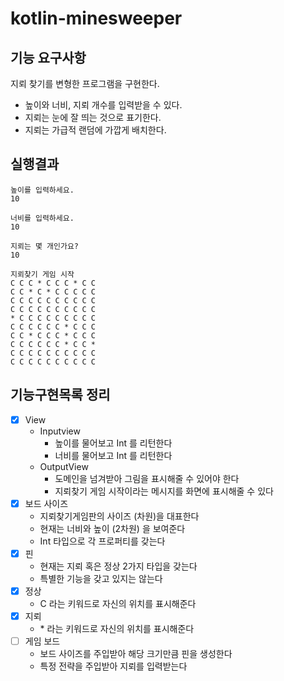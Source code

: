 # kotlin-minesweeper

## 기능 요구사항
지뢰 찾기를 변형한 프로그램을 구현한다.

* 높이와 너비, 지뢰 개수를 입력받을 수 있다.
* 지뢰는 눈에 잘 띄는 것으로 표기한다.
* 지뢰는 가급적 랜덤에 가깝게 배치한다.


## 실행결과
```text
높이를 입력하세요.
10

너비를 입력하세요.
10

지뢰는 몇 개인가요?
10

지뢰찾기 게임 시작
C C C * C C C * C C
C C * C * C C C C C
C C C C C C C C C C
C C C C C C C C C C
* C C C C C C C C C
C C C C C C * C C C
C C * C C C * C C C
C C C C C C * C C *
C C C C C C C C C C
C C C C C C C C C C
```

## 기능구현목록 정리

* [x] View
  * Inputview
    * 높이를 물어보고 Int 를 리턴한다
    * 너비를 물어보고 Int 를 리턴한다
  * OutputView
    * 도메인을 넘겨받아 그림을 표시해줄 수 있어야 한다
    * 지뢰찾기 게임 시작이라는 메시지를 화면에 표시해줄 수 있다
* [x] 보드 사이즈
  * 지뢰찾기게임판의 사이즈 (차원)을 대표한다
  * 현재는 너비와 높이 (2차원) 을 보여준다
  * Int 타입으로 각 프로퍼티를 갖는다
* [x] 핀
  * 현재는 지뢰 혹은 정상 2가지 타입을 갖는다
  * 특별한 기능을 갖고 있지는 않는다
* [x] 정상
  * C 라는 키워드로 자신의 위치를 표시해준다
* [x] 지뢰
  * \* 라는 키워드로 자신의 위치를 표시해준다
* [ ] 게임 보드
  * 보드 사이즈를 주입받아 해당 크기만큼 핀을 생성한다
  * 특정 전략을 주입받아 지뢰를 입력받는다